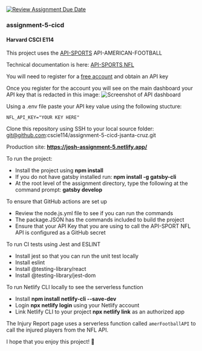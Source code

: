 [![Review Assignment Due Date](https://classroom.github.com/assets/deadline-readme-button-24ddc0f5d75046c5622901739e7c5dd533143b0c8e959d652212380cedb1ea36.svg)](https://classroom.github.com/a/W3lOw23E)
### assignment-5-cicd
#### Harvard CSCI E114

This project uses the [ API-SPORTS](https://rapidapi.com/api-sports/api/api-american-football/details) API-AMERICAN-FOOTBALL

Technical documentation is here: [API-SPORTS NFL](https://api-sports.io/documentation/nfl/v1)

You will need to register for a [free account](https://rapidapi.com/api-sports/api/api-american-football/pricing) and obtain an API key

Once you register for the account you will see on the main dashboard your API key that is redacted in this image:
![Screenshot of API dashboard](https://github.com/cscie114/assignment-4-gatsby-jsanta-cruz/blob/main/src/images/Screenshot%202024-04-10%20at%204.21.34%E2%80%AFPM.png)

Using a .env file paste your API key value using the following stucture:
```
NFL_API_KEY="YOUR KEY HERE"

```
Clone this repository using SSH to your local source folder:
git@github.com:cscie114/assignment-5-cicd-jsanta-cruz.git

Production site:
**https://josh-assignment-5.netlify.app/**

To run the project:
- Install the project using **npm install**
- If you do not have gatsby installed run: **npm install -g gatsby-cli**
- At the root level of the assignment directory, type the following at the command prompt:
**gatsby develop**

To ensure that GitHub actions are set up
- Review the node.js.yml file to see if you can run the commands
- The package.JSON has the commands included to build the project
- Ensure that your API Key that you are using to call the API-SPORT NFL API is configured as a GitHub secret

To run CI tests using Jest and ESLINT
- Install jest so that you can run the unit test locally
- Install eslint
- Install @testing-library/react
- Install @testing-library/jest-dom

To run Netlify CLI locally to see the serverless function
- Install  **npm install netlify-cli --save-dev**
- Login **npx netlify login** using your Netlify account
- Link Netlify CLI to your project **npx netlify link** as an authorized app

The Injury Report page uses a serverless function called `amerFootballAPI` to call the injured players from the NFL API.

I hope that you enjoy this project! :football: